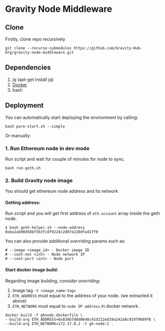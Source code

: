 #  Gravity Node Middleware

##  Clone

Firstly, clone repo recursively

```
git clone --recurse-submodules https://github.com/Gravity-Hub-Org/gravity-node-middleware.git
```

## Dependencies

1. jq (apt-get install jq)
2. [Docker](https://docs.docker.com/get-docker/)
3. bash


##  Deployment

You can automatically start deploying the environment by calling:

```
bash pure-start.sh --simple
```

Or manually:

###  1. Run Ethereum node in dev mode

Run script and wait for couple of minutes for node to sync.
```
bash run-geth.sh
```
### 2.  Build Gravity node image

You should get ethereum node address and its network
  
####  Getting address:
Run script and you will get first address of `eth.account` array inside the geth node.
```
$ bash geth-helper.sh --node-address
0xba2ab90d58bf5b3fc8f9224c2d07e220dfa41ff0
```

You can also provide additional *overriding* params such as:

```
# --image <image_id> - Docker image ID
# --cont-net <int> - Node network IP
# --cont-port <int> - Node port
```

#### Start docker image build:

Regarding image building, *consider overriding*:
1) Image tag `-t <image_name:tag>`
2) `ETH_ADDRESS` must equal to the address of your node. (we extracted it above)
3) `ETH_NETWORK` must equal to `node IP address` in docker network.

```
docker build -f ghnode.dockerfile \
--build-arg ETH_ADDRESS=0x836b7d8d0648c41d212ed19a242a8c91979689f6 \
--build-arg ETH_NETWORK=172.17.0.2 -t gh-node:2 .

```
